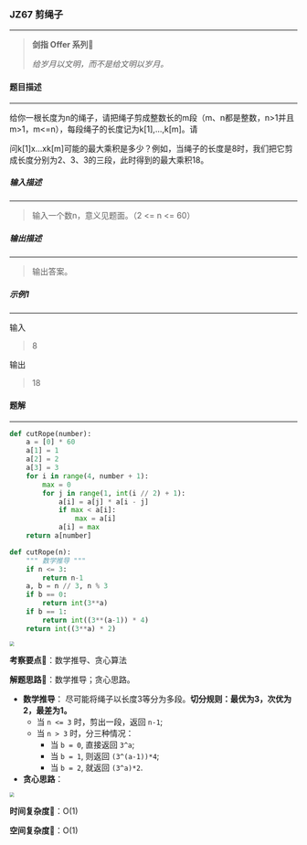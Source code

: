 ### JZ67 剪绳子

---



> **剑指 Offer 系列**🌟
>
> *给岁月以文明，而不是给文明以岁月。*



#### 题目描述

---

给你一根长度为n的绳子，请把绳子剪成整数长的m段（m、n都是整数，n>1并且m>1，m<=n），每段绳子的长度记为k[1],...,k[m]。请

问k[1]x...xk[m]可能的最大乘积是多少？例如，当绳子的长度是8时，我们把它剪成长度分别为2、3、3的三段，此时得到的最大乘积18。



##### 输入描述

---

> 输入一个数n，意义见题面。（2 <= n <= 60）



##### 输出描述

---

> 输出答案。



##### 示例1

---

输入

> 8

输出

> 18



#### 题解

---

```python
def cutRope(number):
    a = [0] * 60
    a[1] = 1
    a[2] = 2
    a[3] = 3
    for i in range(4, number + 1):
        max = 0
        for j in range(1, int(i // 2) + 1):
            a[i] = a[j] * a[i - j]
            if max < a[i]:
                max = a[i]
            a[i] = max
    return a[number]
```



```python
def cutRope(n):
    """ 数学推导 """
    if n <= 3:
        return n-1
    a, b = n // 3, n % 3
    if b == 0:
        return int(3**a)
    if b == 1:
        return int((3**(a-1)) * 4)
    return int((3**a) * 2)
```



<img src="https://tva1.sinaimg.cn/large/007S8ZIlly1giv034r75wj30re0kqjsl.jpg" style="zoom:50%;" />



**考察要点**🍥：数学推导、贪心算法

**解题思路**🍬：数学推导；贪心思路。

- **数学推导**： 尽可能将绳子以长度3等分为多段。**切分规则：最优为3，次优为2，最差为1。**
  - 当 `n <= 3` 时，剪出一段，返回 `n-1`;
  - 当 `n > 3` 时，分三种情况：
    - 当 `b = 0`, 直接返回 `3^a`;
    - 当 `b = 1`, 则返回 `(3^(a-1))*4`;
    - 当 `b = 2`, 就返回 `(3^a)*2`.
- **贪心思路**：

<img src="https://tva1.sinaimg.cn/large/007S8ZIlly1giv0c1goujj31620fyjtr.jpg" style="zoom:50%;" />



**时间复杂度**🍉：O(1)

**空间复杂度**🍭：O(1)

